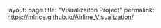 layout: page
title: "Visualizaiton Project"
permalink: https://mlrice.github.io/Airline_Visualization/
